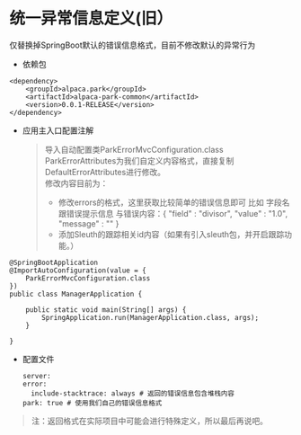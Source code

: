 # 统一异常信息定义\(旧）

仅替换掉SpringBoot默认的错误信息格式，目前不修改默认的异常行为

* 依赖包

```
<dependency>
    <groupId>alpaca.park</groupId>
    <artifactId>alpaca-park-common</artifactId>
    <version>0.0.1-RELEASE</version>
</dependency>
```

* 应用主入口配置注解
  > 导入自动配置类ParkErrorMvcConfiguration.class  
  > ParkErrorAttributes为我们自定义内容格式，直接复制DefaultErrorAttributes进行修改。  
  > 修改内容目前为：
  >
  > * 修改errors的格式，这里获取比较简单的错误信息即可 比如 字段名 跟错误提示信息 与错误内容：{ "field" : "divisor", "value" : "1.0", "message" : ""  }
  > * 添加Sleuth的跟踪相关id内容（如果有引入sleuth包，并开启跟踪功能。）

```
@SpringBootApplication
@ImportAutoConfiguration(value = {
    ParkErrorMvcConfiguration.class
})
public class ManagerApplication {

    public static void main(String[] args) {
        SpringApplication.run(ManagerApplication.class, args);
    }

}
```

* 配置文件
  ```
  server:
  error:
    include-stacktrace: always # 返回的错误信息包含堆栈内容
  park: true # 使用我们自己的错误信息格式
  ```

> 注：返回格式在实际项目中可能会进行特殊定义，所以最后再说吧。



